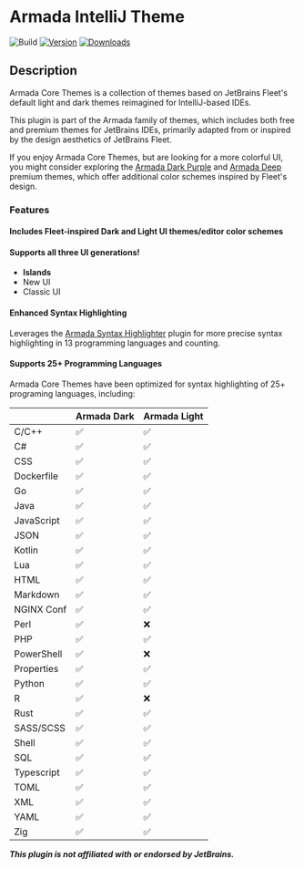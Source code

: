 # Armada IntelliJ Theme

![Build](https://github.com/DavidSeptimus/armada-theme-intellij-plugin/workflows/Build/badge.svg)
[![Version](https://img.shields.io/jetbrains/plugin/v/26844-armada-theme.svg)](https://plugins.jetbrains.com/plugin/26844-armada-theme)
[![Downloads](https://img.shields.io/jetbrains/plugin/d/26844-armada-theme.svg)](https://plugins.jetbrains.com/plugin/26844-armada-theme)

## Description

<!-- Plugin description -->
Armada Core Themes is a collection of themes based on JetBrains Fleet's default light and dark themes reimagined for IntelliJ-based IDEs.

This plugin is part of the Armada family of themes, which includes both free and premium themes for JetBrains IDEs, primarily adapted from or inspired by the design aesthetics of JetBrains Fleet.

If you enjoy Armada Core Themes, but are looking for a more colorful UI, you might
consider exploring the [Armada Dark Purple](https://plugins.jetbrains.com/plugin/28726-armada-dark-purple-theme) and [Armada Deep](https://plugins.jetbrains.com/plugin/28727-armada-deep-theme) premium themes, which offer additional color schemes inspired by Fleet's design.

### Features

#### Includes Fleet-inspired Dark and Light UI themes/editor color schemes

#### Supports all three UI generations!

- **Islands**
- New UI
- Classic UI

#### Enhanced Syntax Highlighting

Leverages the [Armada Syntax Highlighter](https://plugins.jetbrains.com/plugin/28723-armada-syntax-highlighter) plugin for more precise syntax highlighting in 13 programming languages and counting.

#### Supports 25+ Programming Languages

Armada Core Themes have been optimized for syntax highlighting of 25+ programing languages, including:

|            | Armada Dark | Armada Light |
|------------|-------------|--------------|
| C/C++      | ✅           | ✅            |
| C#         | ✅           | ✅            |
| CSS        | ✅           | ✅            |
| Dockerfile | ✅           | ✅            |
| Go         | ✅           | ✅            |
| Java       | ✅           | ✅            |
| JavaScript | ✅           | ✅            |
| JSON       | ✅           | ✅            |
| Kotlin     | ✅           | ✅            |
| Lua        | ✅           | ✅            |
| HTML       | ✅           | ✅            |
| Markdown   | ✅           | ✅            |
| NGINX Conf | ✅           | ✅            |
| Perl       | ✅           | ❌            |
| PHP        | ✅           | ✅            |
| PowerShell | ✅           | ❌            |
| Properties | ✅           | ✅            |
| Python     | ✅           | ✅            |
| R          | ✅           | ❌            |
| Rust       | ✅           | ✅            |
| SASS/SCSS  | ✅           | ✅            |
| Shell      | ✅           | ✅            |
| SQL        | ✅           | ✅            |
| Typescript | ✅           | ✅            |
| TOML       | ✅           | ✅            |
| XML        | ✅           | ✅            |
| YAML       | ✅           | ✅            |
| Zig        | ✅           | ✅            |

***This plugin is not affiliated with or endorsed by JetBrains.***
<!-- Plugin description end -->
